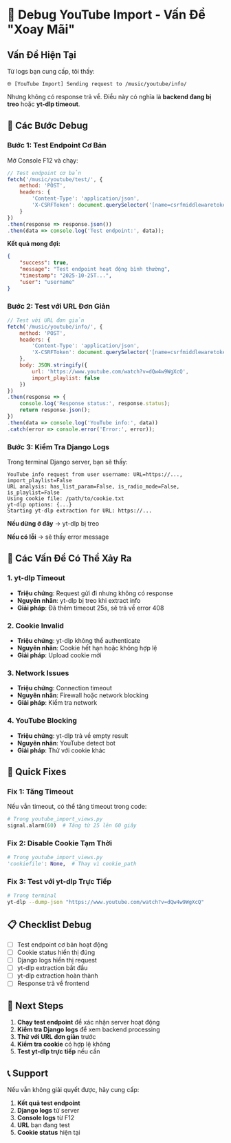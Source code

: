 # 🚨 Debug YouTube Import - Vấn Đề "Xoay Mãi"

## Vấn Đề Hiện Tại

Từ logs bạn cung cấp, tôi thấy:
```
🌐 [YouTube Import] Sending request to /music/youtube/info/
```

Nhưng không có response trả về. Điều này có nghĩa là **backend đang bị treo** hoặc **yt-dlp timeout**.

## 🔧 Các Bước Debug

### Bước 1: Test Endpoint Cơ Bản

Mở Console F12 và chạy:

```javascript
// Test endpoint cơ bản
fetch('/music/youtube/test/', {
    method: 'POST',
    headers: {
        'Content-Type': 'application/json',
        'X-CSRFToken': document.querySelector('[name=csrfmiddlewaretoken]').value
    }
})
.then(response => response.json())
.then(data => console.log('Test endpoint:', data));
```

**Kết quả mong đợi:**
```json
{
    "success": true,
    "message": "Test endpoint hoạt động bình thường",
    "timestamp": "2025-10-25T...",
    "user": "username"
}
```

### Bước 2: Test với URL Đơn Giản

```javascript
// Test với URL đơn giản
fetch('/music/youtube/info/', {
    method: 'POST',
    headers: {
        'Content-Type': 'application/json',
        'X-CSRFToken': document.querySelector('[name=csrfmiddlewaretoken]').value
    },
    body: JSON.stringify({
        url: 'https://www.youtube.com/watch?v=dQw4w9WgXcQ',
        import_playlist: false
    })
})
.then(response => {
    console.log('Response status:', response.status);
    return response.json();
})
.then(data => console.log('YouTube info:', data))
.catch(error => console.error('Error:', error));
```

### Bước 3: Kiểm Tra Django Logs

Trong terminal Django server, bạn sẽ thấy:

```
YouTube info request from user username: URL=https://..., import_playlist=False
URL analysis: has_list_param=False, is_radio_mode=False, is_playlist=False
Using cookie file: /path/to/cookie.txt
yt-dlp options: {...}
Starting yt-dlp extraction for URL: https://...
```

**Nếu dừng ở đây** → yt-dlp bị treo

**Nếu có lỗi** → sẽ thấy error message

## 🚨 Các Vấn Đề Có Thể Xảy Ra

### 1. **yt-dlp Timeout**
- **Triệu chứng**: Request gửi đi nhưng không có response
- **Nguyên nhân**: yt-dlp bị treo khi extract info
- **Giải pháp**: Đã thêm timeout 25s, sẽ trả về error 408

### 2. **Cookie Invalid**
- **Triệu chứng**: yt-dlp không thể authenticate
- **Nguyên nhân**: Cookie hết hạn hoặc không hợp lệ
- **Giải pháp**: Upload cookie mới

### 3. **Network Issues**
- **Triệu chứng**: Connection timeout
- **Nguyên nhân**: Firewall hoặc network blocking
- **Giải pháp**: Kiểm tra network

### 4. **YouTube Blocking**
- **Triệu chứng**: yt-dlp trả về empty result
- **Nguyên nhân**: YouTube detect bot
- **Giải pháp**: Thử với cookie khác

## 🔧 Quick Fixes

### Fix 1: Tăng Timeout
Nếu vẫn timeout, có thể tăng timeout trong code:

```python
# Trong youtube_import_views.py
signal.alarm(60)  # Tăng từ 25 lên 60 giây
```

### Fix 2: Disable Cookie Tạm Thời
```python
# Trong youtube_import_views.py
'cookiefile': None,  # Thay vì cookie_path
```

### Fix 3: Test với yt-dlp Trực Tiếp
```bash
# Trong terminal
yt-dlp --dump-json "https://www.youtube.com/watch?v=dQw4w9WgXcQ"
```

## 📋 Checklist Debug

- [ ] Test endpoint cơ bản hoạt động
- [ ] Cookie status hiển thị đúng
- [ ] Django logs hiển thị request
- [ ] yt-dlp extraction bắt đầu
- [ ] yt-dlp extraction hoàn thành
- [ ] Response trả về frontend

## 🎯 Next Steps

1. **Chạy test endpoint** để xác nhận server hoạt động
2. **Kiểm tra Django logs** để xem backend processing
3. **Thử với URL đơn giản** trước
4. **Kiểm tra cookie** có hợp lệ không
5. **Test yt-dlp trực tiếp** nếu cần

## 📞 Support

Nếu vẫn không giải quyết được, hãy cung cấp:
1. **Kết quả test endpoint**
2. **Django logs** từ server
3. **Console logs** từ F12
4. **URL** bạn đang test
5. **Cookie status** hiện tại
